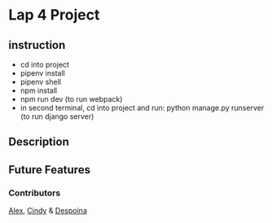 # Lap 4 Project

## instruction
- cd into project
- pipenv install
- pipenv shell
- npm install
- npm run dev (to run webpack)
- in second terminal, cd into project and run: python manage.py runserver (to run django server)


## Description

## Future Features

### Contributors

[Alex](https://github.com/AKP-13), [Cindy](https://github.com/cindywfeng) & [Despoina](https://github.com/despinaki)


